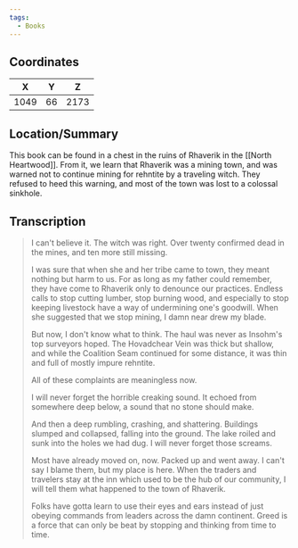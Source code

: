 ```yaml
---
tags:
  - Books
---
```


## Coordinates
| **X** | **Y** | **Z** |
| :---: | :---: | :---: |
| 1049  |  66   | 2173  |

## Location/Summary
This book can be found in a chest in the ruins of Rhaverik in the [[North Heartwood]]. From it, we learn that Rhaverik was a mining town, and was warned not to continue mining for rehntite by a traveling witch. They refused to heed this warning, and most of the town was lost to a colossal sinkhole.

## Transcription
> I can't believe it. The witch was right. Over twenty confirmed dead in the mines, and ten more still missing.
>
> I was sure that when she and her tribe came to town, they meant nothing but harm to us. For as long as my father could remember, they have come to Rhaverik only to denounce our practices. Endless calls to stop cutting lumber, stop burning wood, and especially to stop keeping livestock have a way of undermining one's goodwill. When she suggested that we stop mining, I damn near drew my blade.
>
> But now, I don't know what to think. The haul was never as Insohm's top surveyors hoped. The Hovadchear Vein was thick but shallow, and while the Coalition Seam continued for some distance, it was thin and full of mostly impure rehntite.
>
> All of these complaints are meaningless now.
>
> I will never forget the horrible creaking sound. It echoed from somewhere deep below, a sound that no stone should make.
>
> And then a deep rumbling, crashing, and shattering. Buildings slumped and collapsed, falling into the ground. The lake roiled and sunk into the holes we had dug. I will never forget those screams.
>
> Most have already moved on, now. Packed up and went away. I can't say I blame them, but my place is here. When the traders and travelers stay at the inn which used to be the hub of our community, I will tell them what happened to the town of Rhaverik.
>
> Folks have gotta learn to use their eyes and ears instead of just obeying commands from leaders across the damn continent. Greed is a force that can only be beat by stopping and thinking from time to time.
